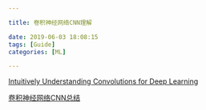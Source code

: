 ```yaml
---

title: 卷积神经网络CNN理解

date: 2019-06-03 18:08:15
tags: [Guide]
categories: [ML]

---
```


[Intuitively Understanding Convolutions for Deep Learning][1]

[卷积神经网络CNN总结][2]

[1]:https://towardsdatascience.com/intuitively-understanding-convolutions-for-deep-learning-1f6f42faee1
[2]:https://www.cnblogs.com/skyfsm/p/6790245.html
